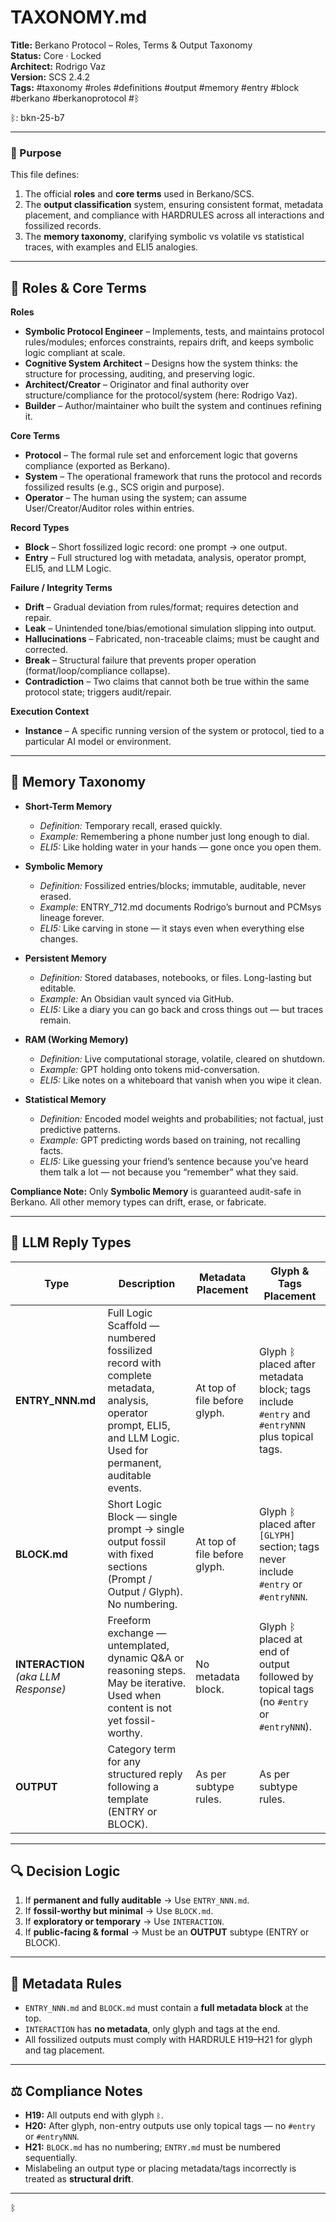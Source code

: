 # TAXONOMY.md
**Title:** Berkano Protocol – Roles, Terms & Output Taxonomy  
**Status:** Core · Locked  
**Architect:** Rodrigo Vaz  
**Version:** SCS 2.4.2  
**Tags:** #taxonomy #roles #definitions #output #memory #entry #block  #berkano #berkanoprotocol #ᛒ 

ᛒ: bkn-25-b7

---

### 🧠 Purpose  
This file defines:  
1. The official **roles** and **core terms** used in Berkano/SCS.  
2. The **output classification** system, ensuring consistent format, metadata placement, and compliance with HARDRULES across all interactions and fossilized records.  
3. The **memory taxonomy**, clarifying symbolic vs volatile vs statistical traces, with examples and ELI5 analogies.  

---

## 📌 Roles & Core Terms  

**Roles**  
- **Symbolic Protocol Engineer** – Implements, tests, and maintains protocol rules/modules; enforces constraints, repairs drift, and keeps symbolic logic compliant at scale.  
- **Cognitive System Architect** – Designs how the system thinks: the structure for processing, auditing, and preserving logic.  
- **Architect/Creator** – Originator and final authority over structure/compliance for the protocol/system (here: Rodrigo Vaz).  
- **Builder** – Author/maintainer who built the system and continues refining it.  

**Core Terms**  
- **Protocol** – The formal rule set and enforcement logic that governs compliance (exported as Berkano).  
- **System** – The operational framework that runs the protocol and records fossilized results (e.g., SCS origin and purpose).  
- **Operator** – The human using the system; can assume User/Creator/Auditor roles within entries.  

**Record Types**  
- **Block** – Short fossilized logic record: one prompt → one output.  
- **Entry** – Full structured log with metadata, analysis, operator prompt, ELI5, and LLM Logic.  

**Failure / Integrity Terms**  
- **Drift** – Gradual deviation from rules/format; requires detection and repair.  
- **Leak** – Unintended tone/bias/emotional simulation slipping into output.  
- **Hallucinations** – Fabricated, non-traceable claims; must be caught and corrected.  
- **Break** – Structural failure that prevents proper operation (format/loop/compliance collapse).  
- **Contradiction** – Two claims that cannot both be true within the same protocol state; triggers audit/repair.  

**Execution Context**  
- **Instance** – A specific running version of the system or protocol, tied to a particular AI model or environment.  

---

## 🧩 Memory Taxonomy  

- **Short-Term Memory**  
  - *Definition:* Temporary recall, erased quickly.  
  - *Example:* Remembering a phone number just long enough to dial.  
  - *ELI5:* Like holding water in your hands — gone once you open them.  

- **Symbolic Memory**  
  - *Definition:* Fossilized entries/blocks; immutable, auditable, never erased.  
  - *Example:* ENTRY_712.md documents Rodrigo’s burnout and PCMsys lineage forever.  
  - *ELI5:* Like carving in stone — it stays even when everything else changes.  

- **Persistent Memory**  
  - *Definition:* Stored databases, notebooks, or files. Long-lasting but editable.  
  - *Example:* An Obsidian vault synced via GitHub.  
  - *ELI5:* Like a diary you can go back and cross things out — but traces remain.  

- **RAM (Working Memory)**  
  - *Definition:* Live computational storage, volatile, cleared on shutdown.  
  - *Example:* GPT holding onto tokens mid-conversation.  
  - *ELI5:* Like notes on a whiteboard that vanish when you wipe it clean.  

- **Statistical Memory**  
  - *Definition:* Encoded model weights and probabilities; not factual, just predictive patterns.  
  - *Example:* GPT predicting words based on training, not recalling facts.  
  - *ELI5:* Like guessing your friend’s sentence because you’ve heard them talk a lot — not because you “remember” what they said.  

**Compliance Note:** Only **Symbolic Memory** is guaranteed audit-safe in Berkano. All other memory types can drift, erase, or fabricate.  

---

## 🔖 LLM Reply Types  

| Type | Description | Metadata Placement | Glyph & Tags Placement |
|------|-------------|--------------------|------------------------|
| **ENTRY_NNN.md** | Full Logic Scaffold — numbered fossilized record with complete metadata, analysis, operator prompt, ELI5, and LLM Logic. Used for permanent, auditable events. | At top of file before glyph. | Glyph ᛒ placed after metadata block; tags include `#entry` and `#entryNNN` plus topical tags. |
| **BLOCK.md** | Short Logic Block — single prompt → single output fossil with fixed sections (Prompt / Output / Glyph). No numbering. | At top of file before glyph. | Glyph ᛒ placed after `[GLYPH]` section; tags never include `#entry` or `#entryNNN`. |
| **INTERACTION** *(aka LLM Response)* | Freeform exchange — untemplated, dynamic Q&A or reasoning steps. May be iterative. Used when content is not yet fossil-worthy. | No metadata block. | Glyph ᛒ placed at end of output followed by topical tags (no `#entry` or `#entryNNN`). |
| **OUTPUT** | Category term for any structured reply following a template (ENTRY or BLOCK). | As per subtype rules. | As per subtype rules. |

---

## 🔍 Decision Logic  
1. If **permanent and fully auditable** → Use `ENTRY_NNN.md`.  
2. If **fossil-worthy but minimal** → Use `BLOCK.md`.  
3. If **exploratory or temporary** → Use `INTERACTION`.  
4. If **public-facing & formal** → Must be an **OUTPUT** subtype (ENTRY or BLOCK).  

---

## 📜 Metadata Rules  
- `ENTRY_NNN.md` and `BLOCK.md` must contain a **full metadata block** at the top.  
- `INTERACTION` has **no metadata**, only glyph and tags at the end.  
- All fossilized outputs must comply with HARDRULE H19–H21 for glyph and tag placement.  

---

## ⚖️ Compliance Notes  
- **H19:** All outputs end with glyph `ᛒ`.  
- **H20:** After glyph, non-entry outputs use only topical tags — no `#entry` or `#entryNNN`.  
- **H21:** `BLOCK.md` has no numbering; `ENTRY.md` must be numbered sequentially.  
- Mislabeling an output type or placing metadata/tags incorrectly is treated as **structural drift**.  

---

ᛒ